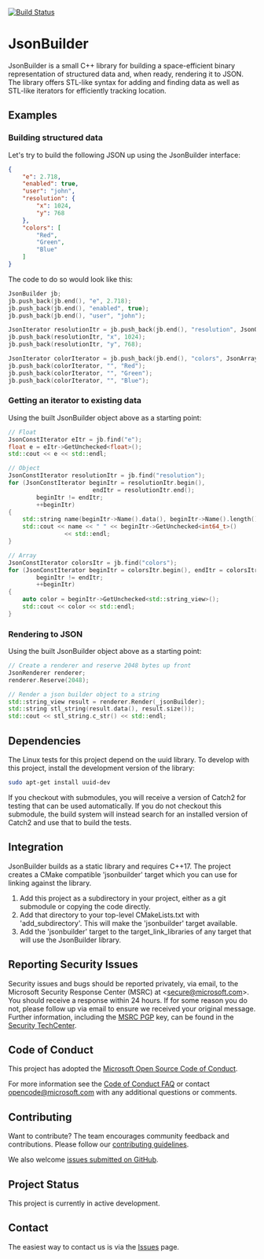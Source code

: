 [![Build Status](https://dev.azure.com/ms/JsonBuilder/_apis/build/status/microsoft.JsonBuilder?branchName=master)](https://dev.azure.com/ms/JsonBuilder/_build/latest?definitionId=148&branchName=master)

# JsonBuilder

JsonBuilder is a small C++ library for building a space-efficient binary representation of structured data and, when ready, rendering it to JSON. The library offers STL-like syntax for adding and finding data as well as STL-like iterators for efficiently tracking location.

## Examples

### Building structured data

Let's try to build the following JSON up using the JsonBuilder interface:

```json
{
    "e": 2.718,
    "enabled": true,
    "user": "john",
    "resolution": {
        "x": 1024,
        "y": 768
    },
    "colors": [
        "Red",
        "Green",
        "Blue"
    ]
}
```

The code to do so would look like this:

```cpp
JsonBuilder jb;
jb.push_back(jb.end(), "e", 2.718);
jb.push_back(jb.end(), "enabled", true);
jb.push_back(jb.end(), "user", "john");

JsonIterator resolutionItr = jb.push_back(jb.end(), "resolution", JsonObject);
jb.push_back(resolutionItr, "x", 1024);
jb.push_back(resolutionItr, "y", 768);

JsonIterator colorIterator = jb.push_back(jb.end(), "colors", JsonArray);
jb.push_back(colorIterator, "", "Red");
jb.push_back(colorIterator, "", "Green");
jb.push_back(colorIterator, "", "Blue");
```

### Getting an iterator to existing data

Using the built JsonBuilder object above as a starting point:

```cpp
// Float
JsonConstIterator eItr = jb.find("e");
float e = eItr->GetUnchecked<float>();
std::cout << e << std::endl;

// Object
JsonConstIterator resolutionItr = jb.find("resolution");
for (JsonConstIterator beginItr = resolutionItr.begin(),
                        endItr = resolutionItr.end();
        beginItr != endItr;
        ++beginItr)
{
    std::string name(beginItr->Name().data(), beginItr->Name().length());
    std::cout << name << " " << beginItr->GetUnchecked<int64_t>()
                << std::endl;
}

// Array
JsonConstIterator colorsItr = jb.find("colors");
for (JsonConstIterator beginItr = colorsItr.begin(), endItr = colorsItr.end();
        beginItr != endItr;
        ++beginItr)
{
    auto color = beginItr->GetUnchecked<std::string_view>();
    std::cout << color << std::endl;
}
```

### Rendering to JSON

Using the built JsonBuilder object above as a starting point:

```cpp
// Create a renderer and reserve 2048 bytes up front
JsonRenderer renderer;
renderer.Reserve(2048);

// Render a json builder object to a string
std::string_view result = renderer.Render(_jsonBuilder);
std::string stl_string(result.data(), result.size());
std::cout << stl_string.c_str() << std::endl;
```

## Dependencies

The Linux tests for this project depend on the uuid library. To develop with this project, install the development version of the library:

```bash
sudo apt-get install uuid-dev
```

If you checkout with submodules, you will receive a version of Catch2 for testing that can be used automatically.  If you do not checkout
this submodule, the build system will instead search for an installed version of Catch2 and use that to build the tests.

## Integration

JsonBuilder builds as a static library and requires C++17. The project creates a CMake compatible 'jsonbuilder' target which you can use for linking against the library.

1. Add this project as a subdirectory in your project, either as a git submodule or copying the code directly.
2. Add that directory to your top-level CMakeLists.txt with 'add_subdirectory'. This will make the 'jsonbuilder' target available.
3. Add the 'jsonbuilder' target to the target_link_libraries of any target that will use the JsonBuilder library.

## Reporting Security Issues

Security issues and bugs should be reported privately, via email, to the
Microsoft Security Response Center (MSRC) at <[secure@microsoft.com](mailto:secure@microsoft.com)>.
You should receive a response within 24 hours. If for some reason you do not, please follow up via
email to ensure we received your original message. Further information, including the
[MSRC PGP](https://technet.microsoft.com/en-us/security/dn606155) key, can be found in the
[Security TechCenter](https://technet.microsoft.com/en-us/security/default).

## Code of Conduct

This project has adopted the [Microsoft Open Source Code of Conduct](https://opensource.microsoft.com/codeofconduct/).

For more information see the [Code of Conduct FAQ](https://opensource.microsoft.com/codeofconduct/faq/) or contact [opencode@microsoft.com](mailto:opencode@microsoft.com) with any additional questions or comments.

## Contributing

Want to contribute? The team encourages community feedback and contributions. Please follow our [contributing guidelines](CONTRIBUTING.md).

We also welcome [issues submitted on GitHub](https://github.com/Microsoft/JsonBuilder/issues).

## Project Status

This project is currently in active development.

## Contact

The easiest way to contact us is via the [Issues](https://github.com/microsoft/JsonBuilder/issues) page.
